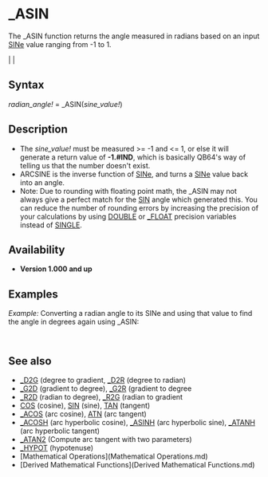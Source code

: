 # _ASIN

The _ASIN function returns the angle measured in radians based on an input [SINe](SINe.md) value ranging from -1 to 1.

  

|  |

## Syntax

*radian_angle!* = _ASIN(*sine_value!*)
  

## Description

* The *sine_value!* must be measured >= -1 and <= 1, or else it will generate a return value of **-1.#IND**, which is basically QB64's way of telling us that the number doesn't exist.
* ARCSINE is the inverse function of [SINe](SINe.md), and turns a [SINe](SINe.md) value back into an angle.
* Note: Due to rounding with floating point math, the _ASIN may not always give a perfect match for the [SIN](SIN.md) angle which generated this. You can reduce the number of rounding errors by increasing the precision of your calculations by using [DOUBLE](DOUBLE.md) or [_FLOAT](_FLOAT.md) precision variables instead of [SINGLE](SINGLE.md).

  

## Availability

* **Version 1.000 and up**

  

## Examples

*Example:* Converting a radian angle to its SINe and using that value to find the angle in degrees again using _ASIN:

``` [DEFDBL](DEFDBL.md) A-Z  [INPUT](INPUT.md) "Give me an Angle (in Degrees) => "; Angle [PRINT](PRINT.md) C = [SIN](SIN.md)([_D2R](_D2R.md)(Angle)) '_D2R is the command to convert Degrees to Radians, which is what SIN expects [PRINT](PRINT.md) "The SINE of the Angle is: "; C A = _ASIN(C) [PRINT](PRINT.md) "The ASIN of "; C; " is: "; A [PRINT](PRINT.md) "Notice, A is the Angle in Radians.  If we convert it to degrees, the value is "; [_R2D](_R2D.md)(A)  
```

``` Give me an Angle (in Degrees) => ? 60  The SINE of the Angle is:  .8660254037844386 The ACOS of   .8660254037844386  is:   1.047197551196598 Notice, A is the Angle in Radians.  If we convert it to degrees, we discover the value is  60  
```

  

## See also

* [_D2G](_D2G.md) (degree to gradient, [_D2R](_D2R.md) (degree to radian)
* [_G2D](_G2D.md) (gradient to degree), [_G2R](_G2R.md) (gradient to degree
* [_R2D](_R2D.md) (radian to degree), [_R2G](_R2G.md) (radian to gradient
* [COS](COS.md) (cosine), [SIN](SIN.md) (sine), [TAN](TAN.md) (tangent)
* [_ACOS](_ACOS.md) (arc cosine), [ATN](ATN.md) (arc tangent)
* [_ACOSH](_ACOSH.md) (arc hyperbolic cosine), [_ASINH](_ASINH.md) (arc hyperbolic sine), [_ATANH](_ATANH.md) (arc hyperbolic tangent)
* [_ATAN2](_ATAN2.md) (Compute arc tangent with two parameters)
* [_HYPOT](_HYPOT.md) (hypotenuse)
* [Mathematical Operations](Mathematical Operations.md)
* [Derived Mathematical Functions](Derived Mathematical Functions.md)

  
